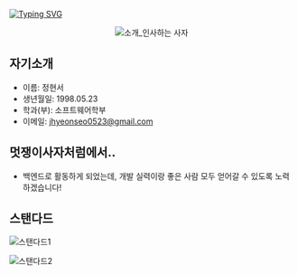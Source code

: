 [![Typing SVG](https://readme-typing-svg.herokuapp.com?size=30&duration=4500&color=F77500&width=600&lines=%F0%9F%A6%81_Welcome_Hyunseo_Jung_%F0%9F%A6%81+)](https://git.io/typing-svg)

<div align="center">

![소개_인사하는 사자](https://user-images.githubusercontent.com/81146131/221498526-e2db6afd-e36d-447c-ab58-58069793bedf.gif)


</div>

## 자기소개
- 이름: 정현서
- 생년월일: 1998.05.23
- 학과(부): 소프트웨어학부
- 이메일: jhyeonseo0523@gmail.com

## 멋쟁이사자처럼에서..
- 백엔드로 활동하게 되었는데, 개발 실력이랑 좋은 사람 모두 얻어갈 수 있도록 노력하겠습니다!

## 스탠다드
![스탠다드1](https://github.com/LikeLion-at-CAU-11th/Hyunseo-Jung/assets/127735039/167cebc9-23e6-4a83-a22a-572f7672c44f)

![스탠다드2](https://github.com/LikeLion-at-CAU-11th/Hyunseo-Jung/assets/127735039/f11db74f-44e2-406b-bb43-6d28279593e8)
